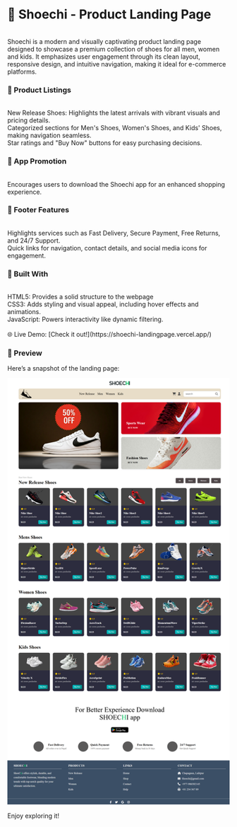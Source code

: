  <h1>👟 Shoechi - Product Landing Page</h1><br/>
Shoechi is a modern and visually captivating product landing page designed to showcase a premium collection of shoes for all men, women and kids. It emphasizes user engagement through its clean layout, responsive design, and intuitive navigation, making it ideal for e-commerce platforms.

<h3>🛒 Product Listings</h3><br/>
New Release Shoes: Highlights the latest arrivals with vibrant visuals and pricing details.<br/>
Categorized sections for Men's Shoes, Women's Shoes, and Kids' Shoes, making navigation seamless.<br/>
Star ratings and "Buy Now" buttons for easy purchasing decisions.<br/>

<h3>📱 App Promotion</h3><br/>
Encourages users to download the Shoechi app for an enhanced shopping experience.<br/>

<h3>🚀 Footer Features</h3><br/>
Highlights services such as Fast Delivery, Secure Payment, Free Returns, and 24/7 Support.<br/>
Quick links for navigation, contact details, and social media icons for engagement.<br/>

<h3>🔧 Built With</h3><br/>
HTML5: Provides a solid structure to the webpage<br/>
CSS3: Adds styling and visual appeal, including hover effects and animations.<br/>
JavaScript: Powers interactivity like dynamic filtering.<br/>
</br>
🌐 Live Demo: [Check it out!](https://shoechi-landingpage.vercel.app/)  

<h3>📸 Preview</h3>
Here’s a snapshot of the landing page:

![Landing page of SHoechi](Image/ShoeCHIimage.png)


Enjoy exploring it!
